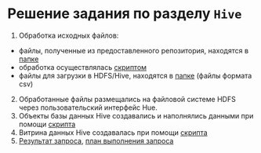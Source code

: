 # Решение задания по разделу ```Hive```

1. Обработка исходных файлов:

* файлы, полученные из предоставленного репозитория, находятся в [папке](./data_files/raw/)
* обработка осуществлялась [скриптом](./data_files/test_4.5_py.ipynb)
* файлы для загрузки в HDFS/Hive, находятся в [папке](./data_files/) (файлы формата csv)

2. Обработанные файлы размещались на файловой системе HDFS через пользовательский интерфейс Hue.
3. Объекты базы данных Hive создавались и наполнялись данными при помощи [скрипта](test_4.5_init.sql)
4. Витрина данных  Hive создавалась при помощи [скрипта](test_4.5_mart.sql)
5. [Результат запроса](test_4.5_query_result.csv), [план выполнения запроса](test_4.5_query_plan.csv)

